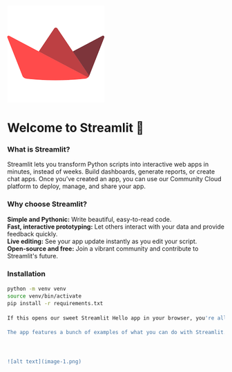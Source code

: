 
![Alt Text](images.png)

# Welcome to Streamlit 👋 <br>

### What is Streamlit? <br>

Streamlit lets you transform Python scripts into interactive web apps in minutes, instead of weeks. Build dashboards, generate reports, or create chat apps. Once you’ve created an app, you can use our Community Cloud platform to deploy, manage, and share your app. <br>

### Why choose Streamlit? <br>
**Simple and Pythonic:** Write beautiful, easy-to-read code.<br>
**Fast, interactive prototyping:** Let others interact with your data and provide feedback quickly.<br>
**Live editing:** See your app update instantly as you edit your script.<br>
**Open-source and free:** Join a vibrant community and contribute to Streamlit's future.<br>

### Installation <br>
```bash
python -m venv venv
source venv/bin/activate
pip install -r requirements.txt

If this opens our sweet Streamlit Hello app in your browser, you're all set! If not, head over to our docs for specific installs. <br>

The app features a bunch of examples of what you can do with Streamlit. Jump to the quickstart section to understand how that all works. <br>



![alt text](image-1.png)
